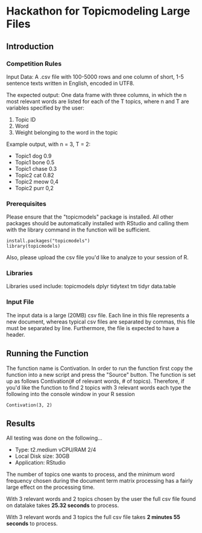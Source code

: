 # Hackathon for Topicmodeling Large Files

## Introduction
### Competition Rules
 Input Data: 
 A .csv file with 100-5000 rows and one column of short, 1-5 sentence texts written in English, encoded in UTF8. 
 
 The expected output: 
 One data frame with three columns, in which the n most relevant words are listed for each of the T topics, where n and T are variables specified by the user: 
 1. Topic ID 
 2. Word 
 3. Weight belonging to the word in the topic 

Example output, with n = 3, T = 2: 
 - Topic1   dog     0.9 
 - Topic1   bone    0.5 
 - Topic1   chase   0.3 
 - Topic2   cat     0.82 
 - Topic2   meow    0,4 
 - Topic2   purr    0,2

### Prerequisites

Please ensure that the "topicmodels" package is installed. All other packages should be automatically installed with RStudio and calling them with the library command in the function will be sufficient.
```
install.packages("topicmodels")
library(topicmodels)
```
Also, please upload the csv file you'd like to analyze to your session of R.



### Libraries
Libraries used include:
  topicmodels
  dplyr
  tidytext
  tm
  tidyr
  data.table
  
### Input File

The input data is a large (20MB) csv file. Each line in this file represents a new document, whereas typical csv files are separated by commas, this file must be separated by line. Furthermore, the file is expected to have a header.

## Running the Function

The function name is Contivation. In order to run the function first copy the function into a new script and press the "Source" button.
The function is set up as follows Contivation(# of relevant words, # of topics). Therefore, if you'd like the function to find 2 topics with 3 relevant words each type the following into the console window in your R session

```
Contivation(3, 2)
```


## Results

All testing was done on the following...

- Type: t2.medium vCPU/RAM 2/4
- Local Disk size: 30GB
- Application: RStudio

The number of topics one wants to process, and the minimum word frequency chosen during the document term matrix processing has a fairly large effect on the processing time.

 

With 3 relevant words and 2 topics chosen by the user the full csv file found on datalake takes **25.32 seconds** to process.

With 3 relevant words and 3 topics the full csv file takes **2 minutes 55 seconds** to process.



